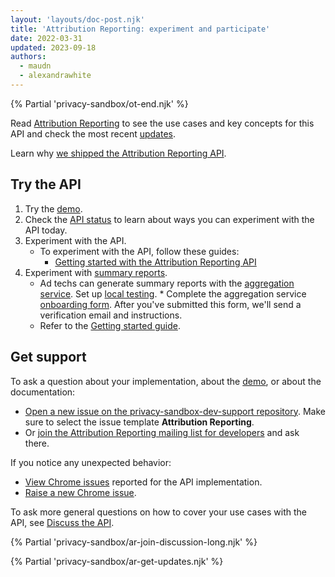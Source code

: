 ```yaml
---
layout: 'layouts/doc-post.njk'
title: 'Attribution Reporting: experiment and participate'
date: 2022-03-31
updated: 2023-09-18
authors:
  - maudn
  - alexandrawhite
---
```


{% Partial 'privacy-sandbox/ot-end.njk' %}

Read [Attribution Reporting](/docs/privacy-sandbox/attribution-reporting/) to
see the use cases and key concepts for this API and check the most recent [updates](/docs/privacy-sandbox/attribution-reporting-updates/).

Learn why [we shipped the Attribution Reporting API](/docs/privacy-sandbox/attribution-reporting/chrome-shipping).

## Try the API

1. Try the [demo](https://goo.gle/attribution-reporting-demo).
2. Check the [API status](/docs/privacy-sandbox/attribution-reporting/#status) to learn about ways
   you can experiment with the API today.
3. Experiment with the API.
   * To experiment with the API, follow these guides:
     * [Getting started with the Attribution Reporting
       API](/docs/privacy-sandbox/attribution-reporting/getting-started/)
4. Experiment with [summary
   reports](/docs/privacy-sandbox/summary-reports/).
   *  Ad techs can generate summary reports with the [aggregation service](/docs/privacy-sandbox/aggregation-service). Set up
      [local testing](https://github.com/google/trusted-execution-aggregation-service/#set-up-local-testing).
          *  Complete the aggregation service
	      [onboarding form](https://forms.gle/EHoecersGKhpcLPNA). After you've
		submitted this form, we'll send a verification email and instructions.
   *  Refer to the [Getting started guide](/docs/privacy-sandbox/attribution-reporting/getting-started/).

## Get support

To ask a question about your implementation, about the
[demo](https://goo.gle/attribution-reporting-demo), or about the documentation: 

* [Open a new issue on the privacy-sandbox-dev-support
  repository](https://github.com/GoogleChromeLabs/privacy-sandbox-dev-support/issues/new/choose).
  Make sure to select the issue template **Attribution Reporting**.
* Or [join the Attribution Reporting mailing list for
  developers](https://groups.google.com/u/1/a/chromium.org/g/attribution-reporting-api-dev) and ask
  there.

If you notice any unexpected behavior: 

* [View Chrome
  issues](https://bugs.chromium.org/p/chromium/issues/list?q=component%3AInternals%3EConversionMeasurement)
  reported for the API implementation.
* [Raise a new Chrome issue](https://crbug.com/new).

To ask more general questions on how to cover your use cases with the API, see [Discuss the
API](#discuss-the-api).

{% Partial 'privacy-sandbox/ar-join-discussion-long.njk' %}

{% Partial 'privacy-sandbox/ar-get-updates.njk' %}
